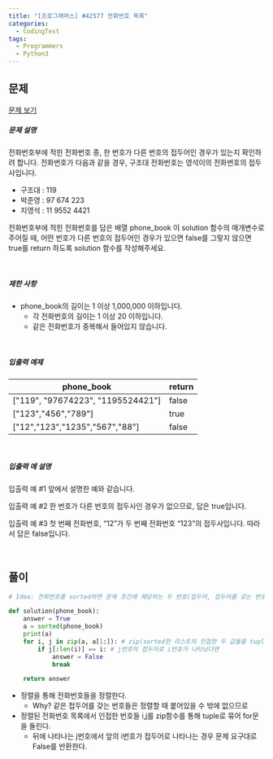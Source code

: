 ```yaml
---
title: "[프로그래머스] #42577 전화번호 목록"
categories:	
  - CodingTest  
tags:
  - Programmers  
  - Python3
---
```


## 문제

[문제 보기](https://programmers.co.kr/learn/courses/30/lessons/42577)

##### 문제 설명

전화번호부에 적힌 전화번호 중, 한 번호가 다른 번호의 접두어인 경우가 있는지 확인하려 합니다.
전화번호가 다음과 같을 경우, 구조대 전화번호는 영석이의 전화번호의 접두사입니다.

- 구조대 : 119
- 박준영 : 97 674 223
- 지영석 : 11 9552 4421

전화번호부에 적힌 전화번호를 담은 배열 phone_book 이 solution 함수의 매개변수로 주어질 때, 어떤 번호가 다른 번호의 접두어인 경우가 있으면 false를 그렇지 않으면 true를 return 하도록 solution 함수를 작성해주세요.

<br>

##### 제한 사항

- phone_book의 길이는 1 이상 1,000,000 이하입니다.
  - 각 전화번호의 길이는 1 이상 20 이하입니다.
  - 같은 전화번호가 중복해서 들어있지 않습니다.

<br>

##### 입출력 예제

| phone_book                        | return |
| --------------------------------- | ------ |
| ["119", "97674223", "1195524421"] | false  |
| ["123","456","789"]               | true   |
| ["12","123","1235","567","88"]    | false  |

<br>

##### 입출력 예 설명

입출력 예 #1
앞에서 설명한 예와 같습니다.

입출력 예 #2
한 번호가 다른 번호의 접두사인 경우가 없으므로, 답은 true입니다.

입출력 예 #3
첫 번째 전화번호, “12”가 두 번째 전화번호 “123”의 접두사입니다. 따라서 답은 false입니다.

<br>

## 풀이

```python
# Idea: 전화번호를 sorted하면 문제 조건에 해당하는 두 번호(접두어, 접두어를 갖는 번호)는 반드시 붙어있을 수 밖에 없다.

def solution(phone_book):
    answer = True
    a = sorted(phone_book)
    print(a)
    for i, j in zip(a, a[1:]): # zip(sorted한 리스트의 인접한 두 값들을 tuple로 묶어낸다.)
        if j[:len(i)] == i: # j번호의 접두어로 i번호가 나타났다면
            answer = False
            break

    return answer
```

- 정렬을 통해 전화번호들을 정렬한다.
  - Why? 같은 접두어를 갖는 번호들은 정렬할 때 붙어있을 수 밖에 없으므로
- 정렬된 전화번호 목록에서 인접한 번호들 i,j를 zip함수를 통해 tuple로 묶어 for문을 돌린다.
  - 뒤에 나타나는 j번호에서 앞의 i번호가 접두어로 나타나는 경우 문제 요구대로 False를 반환한다.

